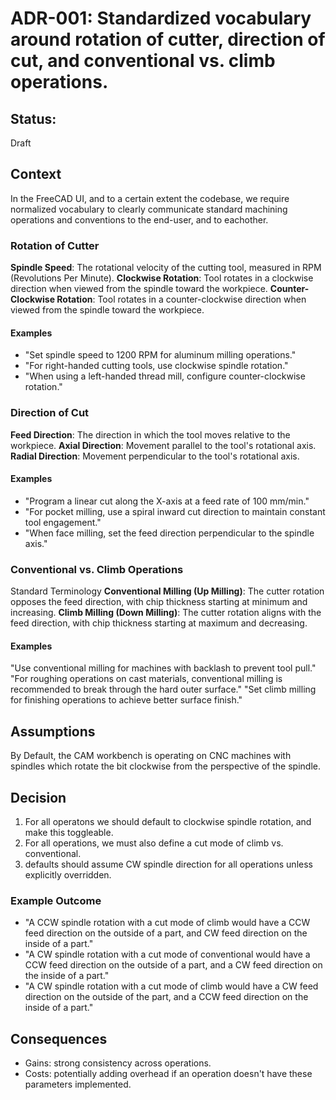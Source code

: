 # ADR-001: Standardized vocabulary around rotation of cutter, direction of cut, and conventional vs. climb operations.

## Status: 
Draft

## Context
In the FreeCAD UI, and to a certain extent the codebase, we require normalized vocabulary to clearly communicate standard machining operations and conventions to the end-user, and to eachother.

### Rotation of Cutter
**Spindle Speed**: The rotational velocity of the cutting tool, measured in RPM (Revolutions Per Minute).
**Clockwise Rotation**: Tool rotates in a clockwise direction when viewed from the spindle toward the workpiece.
**Counter-Clockwise Rotation**: Tool rotates in a counter-clockwise direction when viewed from the spindle toward the workpiece.

#### Examples
- "Set spindle speed to 1200 RPM for aluminum milling operations."
- "For right-handed cutting tools, use clockwise spindle rotation."
- "When using a left-handed thread mill, configure counter-clockwise rotation."

### Direction of Cut
**Feed Direction**: The direction in which the tool moves relative to the workpiece.
**Axial Direction**: Movement parallel to the tool's rotational axis.
**Radial Direction**: Movement perpendicular to the tool's rotational axis.

#### Examples
- "Program a linear cut along the X-axis at a feed rate of 100 mm/min."
- "For pocket milling, use a spiral inward cut direction to maintain constant tool engagement."
- "When face milling, set the feed direction perpendicular to the spindle axis."

### Conventional vs. Climb Operations
Standard Terminology
**Conventional Milling (Up Milling)**: The cutter rotation opposes the feed direction, with chip thickness starting at minimum and increasing.
**Climb Milling (Down Milling)**: The cutter rotation aligns with the feed direction, with chip thickness starting at maximum and decreasing.

#### Examples
"Use conventional milling for machines with backlash to prevent tool pull."
"For roughing operations on cast materials, conventional milling is recommended to break through the hard outer surface."
"Set climb milling for finishing operations to achieve better surface finish."

## Assumptions
By Default, the CAM workbench is operating on CNC machines with spindles which rotate the bit clockwise from the perspective of the spindle.

## Decision
1. For all operatons we should default to clockwise spindle rotation, and make this toggleable.
2. For all operations, we must also define a cut mode of climb vs. conventional.
3. defaults should assume CW spindle direction for all operations unless explicitly overridden. 

### Example Outcome
- "A CCW spindle rotation with a cut mode of climb would have a CCW feed direction on the outside of a part, and CW feed direction on the inside of a part."
- "A CW spindle rotation with a cut mode of conventional would have a CCW feed direction on the outside of a part, and a CW feed direction on the inside of a part."
- "A CW spindle rotation with a cut mode of climb would have a CW feed direction on the outside of the part, and a CCW feed direction on the inside of a part."
   
## Consequences
- Gains: strong consistency across operations.
- Costs: potentially adding overhead if an operation doesn't have these parameters implemented.
